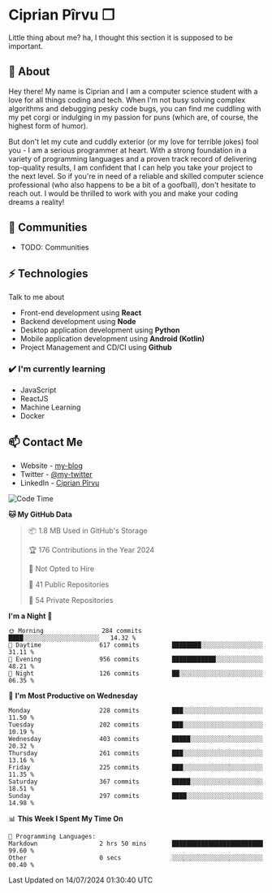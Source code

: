 # Ciprian Pîrvu ❐

Little thing about me? ha, I thought this section it is supposed to be important.

## 🧐 About

Hey there! My name is Ciprian and I am a computer science student with a love for all things coding and tech. When I'm not busy solving complex algorithms and debugging pesky code bugs, you can find me cuddling with my pet corgi or indulging in my passion for puns (which are, of course, the highest form of humor).

But don't let my cute and cuddly exterior (or my love for terrible jokes) fool you - I am a serious programmer at heart. With a strong foundation in a variety of programming languages and a proven track record of delivering top-quality results, I am confident that I can help you take your project to the next level. So if you're in need of a reliable and skilled computer science professional (who also happens to be a bit of a goofball), don't hesitate to reach out. I would be thrilled to work with you and make your coding dreams a reality!

## 👯 Communities

-   TODO: Communities

## ⚡ Technologies

Talk to me about

-   Front-end development using **React**
-   Backend development using **Node**
-   Desktop application development using **Python**
-   Mobile application development using **Android (Kotlin)**
-   Project Management and CD/CI using **Github**

### ✔️ I'm currently learning

-   JavaScript
-   ReactJS
-   Machine Learning
-   Docker

## 📫 Contact Me

-   Website - [my-blog]()
-   Twitter - [@my-twitter]()
-   LinkedIn - [Ciprian Pîrvu](https://www.linkedin.com/in/p%C3%AErvu-ciprian-cristian-4415991b1/)

<!--START_SECTION:waka-->
![Code Time](http://img.shields.io/badge/Code%20Time-2%2C111%20hrs%2040%20mins-blue)

**🐱 My GitHub Data** 

> 📦 1.8 MB Used in GitHub's Storage 
 > 
> 🏆 176 Contributions in the Year 2024
 > 
> 🚫 Not Opted to Hire
 > 
> 📜 41 Public Repositories 
 > 
> 🔑 54 Private Repositories 
 > 
**I'm a Night 🦉** 

```text
🌞 Morning                284 commits         ████░░░░░░░░░░░░░░░░░░░░░   14.32 % 
🌆 Daytime                617 commits         ████████░░░░░░░░░░░░░░░░░   31.11 % 
🌃 Evening                956 commits         ████████████░░░░░░░░░░░░░   48.21 % 
🌙 Night                  126 commits         ██░░░░░░░░░░░░░░░░░░░░░░░   06.35 % 
```
📅 **I'm Most Productive on Wednesday** 

```text
Monday                   228 commits         ███░░░░░░░░░░░░░░░░░░░░░░   11.50 % 
Tuesday                  202 commits         ███░░░░░░░░░░░░░░░░░░░░░░   10.19 % 
Wednesday                403 commits         █████░░░░░░░░░░░░░░░░░░░░   20.32 % 
Thursday                 261 commits         ███░░░░░░░░░░░░░░░░░░░░░░   13.16 % 
Friday                   225 commits         ███░░░░░░░░░░░░░░░░░░░░░░   11.35 % 
Saturday                 367 commits         █████░░░░░░░░░░░░░░░░░░░░   18.51 % 
Sunday                   297 commits         ████░░░░░░░░░░░░░░░░░░░░░   14.98 % 
```


📊 **This Week I Spent My Time On** 

```text
💬 Programming Languages: 
Markdown                 2 hrs 50 mins       █████████████████████████   99.60 % 
Other                    0 secs              ░░░░░░░░░░░░░░░░░░░░░░░░░   00.40 % 
```


 Last Updated on 14/07/2024 01:30:40 UTC
<!--END_SECTION:waka-->
